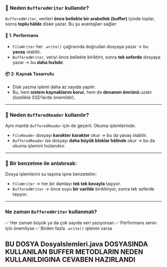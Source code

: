 ### 🎯 **Neden `BufferedWriter` kullanılır?**

`BufferedWriter`, verileri **önce bellekte bir arabellek (buffer)** içinde toplar, sonra **toplu hâlde** diske yazar. Bu şu avantajları sağlar:

#### 🧠 1. **Performans**

* `FileWriter` her `.write()` çağrısında doğrudan dosyaya yazar → bu **yavaş** olabilir.
* `BufferedWriter`, veriyi önce bellekte biriktirir, sonra **tek seferde** dosyaya yazar → bu **daha hızlıdır**.

#### 📦 2. **Kaynak Tasarrufu**

* Disk yazma işlemi daha az sayıda yapılır.
* Bu, hem **sistem kaynaklarını korur**, hem de **donanım ömrünü** uzatır (özellikle SSD’lerde önemlidir).

---

### 🎯 **Neden `BufferedReader` kullanılır?**

Aynı mantık `BufferedReader` için de geçerli. Okuma işlemlerinde:

* `FileReader` dosyayı **karakter karakter** okur → bu da yavaş olabilir.
* `BufferedReader` ise dosyayı **daha büyük bloklar hâlinde** okur → bu da okuma işlemini hızlandırır.

---

### 🎯 Bir benzetme ile anlatırsak:

Dosya işlemlerini su taşıma işine benzetelim:

* `FileWriter` → her bir damlayı **tek tek kovayla** taşıyor.
* `BufferedWriter` → önce suyu **bir varilde** biriktiriyor, sonra tek seferde taşıyor.

---

### Ne zaman `BufferedWriter` kullanmalı?

✅ Her zaman büyük ya da çok sayıda veri yazıyorsan
✅ Performans senin için önemliyse
✅ Birden fazla `.write()` işlemin varsa

## BU DOSYA DosyaIslemleri.java DOSYASINDA KULLANILAN BUFFER METODLARIN NEDEN KULLANILDIGINA CEVABEN HAZIRLANDI
